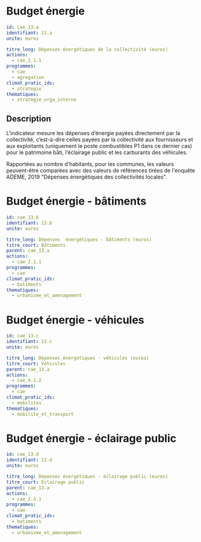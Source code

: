 # Budget énergie
```yaml
id: cae_13.a
identifiant: 13.a
unite: euros

titre_long: Dépenses énergétiques de la collectivité (euros)
actions:
  - cae_2.1.1
programmes:
  - cae
  - agregation
climat_pratic_ids:
  - strategie
thematiques:
  - strategie_orga_interne
```
## Description
L'indicateur mesure les dépenses d’énergie payées directement par la collectivité, c’est-à-dire celles payées par la collectivité aux fournisseurs et aux exploitants (uniquement le poste combustibles P1 dans ce dernier cas) pour le patrimoine bâti, l’éclairage public et les carburants des véhicules.

Rapportées au nombre d'habitants, pour les communes, les valeurs peuvent-être comparées avec des valeurs de références tirées de l'enquête ADEME, 2019 "Dépenses énergétiques des collectivités locales".




# Budget énergie - bâtiments
```yaml
id: cae_13.b
identifiant: 13.b
unite: euros

titre_long: Dépenses  énergétiques - bâtiments (euros)
titre_court: Bâtiments
parent: cae_13.a
actions:
  - cae_2.1.1
programmes:
  - cae
climat_pratic_ids:
  - batiments
thematiques:
  - urbanisme_et_amenagement
```


# Budget énergie - véhicules 
```yaml
id: cae_13.c
identifiant: 13.c
unite: euros

titre_long: Dépenses énergétiques - véhicules (euros)
titre_court: Véhicules
parent: cae_13.a
actions:
  - cae_4.1.2
programmes:
  - cae
climat_pratic_ids:
  - mobilites
thematiques:
  - mobilite_et_transport
```


# Budget énergie - éclairage public
```yaml
id: cae_13.d
identifiant: 13.d
unite: euros

titre_long: Dépenses énergétiques - éclairage public (euros)
titre_court: Eclairage public
parent: cae_13.a
actions:
  - cae_2.3.1
programmes:
  - cae
climat_pratic_ids:
  - batiments
thematiques:
  - urbanisme_et_amenagement
```
